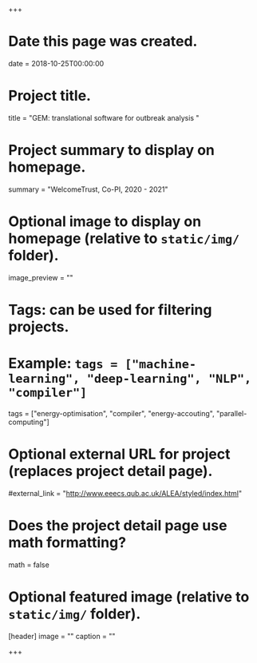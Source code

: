 +++
# Date this page was created.
date = 2018-10-25T00:00:00

# Project title.
title = "GEM: translational software for outbreak analysis "

# Project summary to display on homepage.
summary = "WelcomeTrust, Co-PI, 2020 - 2021"

# Optional image to display on homepage (relative to `static/img/` folder).
image_preview = ""

# Tags: can be used for filtering projects.
# Example: `tags = ["machine-learning", "deep-learning", "NLP", "compiler"]`
tags = ["energy-optimisation", "compiler", "energy-accouting", "parallel-computing"]

# Optional external URL for project (replaces project detail page).
#external_link = "http://www.eeecs.qub.ac.uk/ALEA/styled/index.html"

# Does the project detail page use math formatting?
math = false

# Optional featured image (relative to `static/img/` folder).
[header]
image = ""
caption = ""

+++

